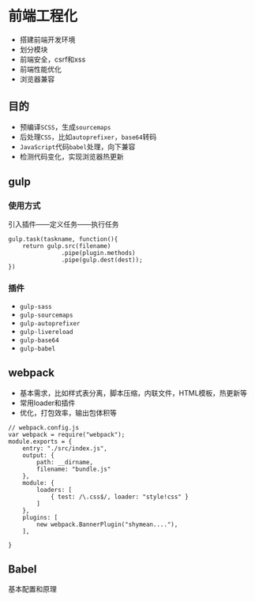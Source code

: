 前端工程化
===

* 搭建前端开发环境
* 划分模块
* 前端安全，csrf和xss
* 前端性能优化
* 浏览器兼容

## 目的
* 预编译`SCSS`，生成`sourcemaps`
* 后处理`CSS`，比如`autoprefixer`，`base64`转码
* `JavaScript`代码`babel`处理，向下兼容
* 检测代码变化，实现浏览器热更新


## gulp
### 使用方式
引入插件——定义任务——执行任务
```
gulp.task(taskname, function(){
  	return gulp.src(filename)
  			   .pipe(plugin.methods)
  			   .pipe(gulp.dest(dest));
})
```

### 插件
* `gulp-sass`
* `gulp-sourcemaps`
* `gulp-autoprefixer`
* `gulp-livereload`
* `gulp-base64`
* `gulp-babel`

## webpack
* 基本需求，比如样式表分离，脚本压缩，内联文件，HTML模板，热更新等
* 常用loader和插件
* 优化，打包效率，输出包体积等

```
// webpack.config.js
var webpack = require("webpack");
module.exports = {
    entry: "./src/index.js",
    output: {
        path: __dirname,
        filename: "bundle.js"
    },
    module: {
        loaders: [
            { test: /\.css$/, loader: "style!css" }
        ]
    },
    plugins: [
        new webpack.BannerPlugin("shymean...."),
    ],

}
```

## Babel
基本配置和原理

